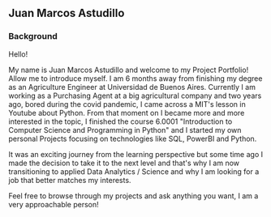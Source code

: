 ## Juan Marcos Astudillo

### Background
Hello!

My name is Juan Marcos Astudillo and welcome to my Project Portfolio! Allow me to introduce myself. 
I am 6 months away from finishing my degree as an Agriculture Engineer at Universidad de Buenos Aires. Currently I am working as a Purchasing Agent at a big agricultural
company and two years ago, bored during the covid pandemic, I came across a MIT's lesson in Youtube about Python. From that moment
on I became more and more interested in the topic, I finished the course 6.0001 "Introduction to Computer Science and Programming in Python"
and I started my own personal Projects focusing on technologies like SQL, PowerBI and Python.

It was an exciting journey from the learning perspective but some time ago I made the decision to take it to the next level and that's why
I am now transitioning to applied Data Analytics / Science and why I am looking for a job that better matches my interests.

Feel free to browse through my projects and ask anything you want, I am a very approachable person!
